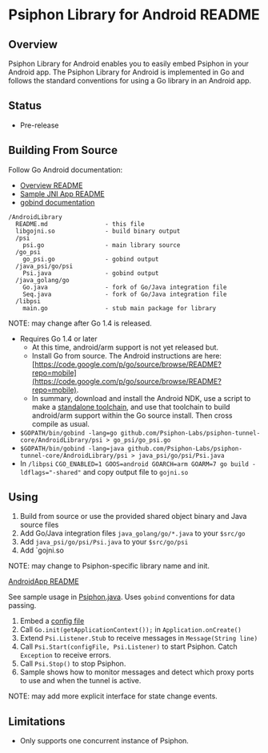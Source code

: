 Psiphon Library for Android README
================================================================================

Overview
--------------------------------------------------------------------------------

Psiphon Library for Android enables you to easily embed Psiphon in your Android
app. The Psiphon Library for Android is implemented in Go and follows the standard
conventions for using a Go library in an Android app.

Status
--------------------------------------------------------------------------------

* Pre-release

Building From Source
--------------------------------------------------------------------------------

Follow Go Android documentation:
* [Overview README](https://code.google.com/p/go/source/browse/README?repo=mobile)
* [Sample JNI App README](https://code.google.com/p/go/source/browse/example/libhello/README?repo=mobile)
* [gobind documentation](http://godoc.org/golang.org/x/mobile/cmd/gobind)

```
/AndroidLibrary
  README.md                - this file
  libgojni.so              - build binary output
  /psi
    psi.go                 - main library source
  /go_psi
    go_psi.go              - gobind output
  /java_psi/go/psi
    Psi.java               - gobind output
  /java_golang/go
    Go.java                - fork of Go/Java integration file
    Seq.java               - fork of Go/Java integration file
  /libpsi
    main.go                - stub main package for library
```

NOTE: may change after Go 1.4 is released.

* Requires Go 1.4 or later
  * At this time, android/arm support is not yet released but.
  * Install Go from source. The Android instructions are here:
[https://code.google.com/p/go/source/browse/README?repo=mobile](https://code.google.com/p/go/source/browse/README?repo=mobile).
  * In summary, download and install the Android NDK, use a script to make a [standalone toolchain](https://developer.android.com/tools/sdk/ndk/index.html#Docs), and use that toolchain to build android/arm support within the Go source install. Then cross compile as usual.
* `$GOPATH/bin/gobind -lang=go github.com/Psiphon-Labs/psiphon-tunnel-core/AndroidLibrary/psi > go_psi/go_psi.go`
* `$GOPATH/bin/gobind -lang=java github.com/Psiphon-Labs/psiphon-tunnel-core/AndroidLibrary/psi > java_psi/go/psi/Psi.java`
* In `/libpsi` `CGO_ENABLED=1 GOOS=android GOARCH=arm GOARM=7 go build -ldflags="-shared"` and copy output file to `gojni.so`

Using
--------------------------------------------------------------------------------

1. Build from source or use the provided shared object binary and Java source files
1. Add Go/Java integration files `java_golang/go/*.java` to your `$src/go`
1. Add `java_psi/go/psi/Psi.java` to your `$src/go/psi`
1. Add `gojni.so

NOTE: may change to Psiphon-specific library name and init.

[AndroidApp README](../AndroidApp/README.md)

See sample usage in [Psiphon.java](../AndroidApp/app/src/main/java/ca/psiphon/psibot/Psiphon.java). Uses `gobind` conventions for data passing.

1. Embed a [config file](../README.md#setup)
1. Call `Go.init(getApplicationContext());` in `Application.onCreate()`
1. Extend `Psi.Listener.Stub` to receive messages in `Message(String line)`
1. Call `Psi.Start(configFile, Psi.Listener)` to start Psiphon. Catch `Exception` to receive errors.
1. Call `Psi.Stop()` to stop Psiphon.
1. Sample shows how to monitor messages and detect which proxy ports to use and when the tunnel is active.

NOTE: may add more explicit interface for state change events.

Limitations
--------------------------------------------------------------------------------

* Only supports one concurrent instance of Psiphon.
